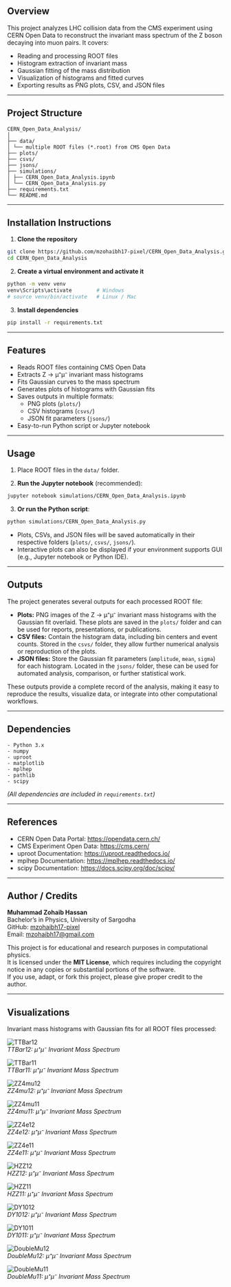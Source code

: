 
## Overview
This project analyzes LHC collision data from the CMS experiment using CERN Open Data to reconstruct the invariant mass spectrum of the Z boson decaying into muon pairs. It covers:

- Reading and processing ROOT files
- Histogram extraction of invariant mass
- Gaussian fitting of the mass distribution
- Visualization of histograms and fitted curves
- Exporting results as PNG plots, CSV, and JSON files

---

## Project Structure
```
CERN_Open_Data_Analysis/
│
├── data/
│ └── multiple ROOT files (*.root) from CMS Open Data
├── plots/
├── csvs/
├── jsons/
├── simulations/
│ ├── CERN_Open_Data_Analysis.ipynb
│ └── CERN_Open_Data_Analysis.py
├── requirements.txt
└── README.md
```

---

## Installation Instructions

1. **Clone the repository**
```bash
git clone https://github.com/mzohaibh17-pixel/CERN_Open_Data_Analysis.git
cd CERN_Open_Data_Analysis
```

2. **Create a virtual environment and activate it**
```bash
python -m venv venv
venv\Scripts\activate        # Windows
# source venv/bin/activate   # Linux / Mac
```

3. **Install dependencies**
```bash
pip install -r requirements.txt
```

---

## Features

- Reads ROOT files containing CMS Open Data
- Extracts Z → μ⁺μ⁻ invariant mass histograms
- Fits Gaussian curves to the mass spectrum
- Generates plots of histograms with Gaussian fits
- Saves outputs in multiple formats:
  - PNG plots (`plots/`)
  - CSV histograms (`csvs/`)
  - JSON fit parameters (`jsons/`)
- Easy-to-run Python script or Jupyter notebook

---

## Usage

1. Place ROOT files in the `data/` folder.

2. **Run the Jupyter notebook** (recommended):
```bash
jupyter notebook simulations/CERN_Open_Data_Analysis.ipynb
```
3. **Or run the Python script**:
```bash
python simulations/CERN_Open_Data_Analysis.py
```

- Plots, CSVs, and JSON files will be saved automatically in their respective folders (`plots/`, `csvs/`, `jsons/`).
- Interactive plots can also be displayed if your environment supports GUI (e.g., Jupyter notebook or Python IDE).

---

## Outputs

The project generates several outputs for each processed ROOT file:

- **Plots:** PNG images of the Z → μ⁺μ⁻ invariant mass histograms with the Gaussian fit overlaid. These plots are saved in the `plots/` folder and can be used for reports, presentations, or publications.  
- **CSV files:** Contain the histogram data, including bin centers and event counts. Stored in the `csvs/` folder, they allow further numerical analysis or reproduction of the plots.  
- **JSON files:** Store the Gaussian fit parameters (`amplitude`, `mean`, `sigma`) for each histogram. Located in the `jsons/` folder, these can be used for automated analysis, comparison, or further statistical work.

These outputs provide a complete record of the analysis, making it easy to reproduce the results, visualize data, or integrate into other computational workflows.

---

## Dependencies
```
- Python 3.x
- numpy
- uproot
- matplotlib
- mplhep
- pathlib
- scipy
```
*(All dependencies are included in `requirements.txt`)*

---

## References

- CERN Open Data Portal: https://opendata.cern.ch/
- CMS Experiment Open Data: https://cms.cern/
- uproot Documentation: https://uproot.readthedocs.io/
- mplhep Documentation: https://mplhep.readthedocs.io/
- scipy Documentation: https://docs.scipy.org/doc/scipy/

---

## Author / Credits

**Muhammad Zohaib Hassan**  
Bachelor’s in Physics, University of Sargodha  
GitHub: [mzohaibh17-pixel](https://github.com/mzohaibh17-pixel)  
Email: mzohaibh17@gmail.com  

This project is for educational and research purposes in computational physics.  
It is licensed under the **MIT License**, which requires including the copyright notice in any copies or substantial portions of the software.  
If you use, adapt, or fork this project, please give proper credit to the author.

---

## Visualizations

Invariant mass histograms with Gaussian fits for all ROOT files processed:

![TTBar12](plots/TTBar12_massZto2muon.png)  
*TTBar12: μ⁺μ⁻ Invariant Mass Spectrum*

![TTBar11](plots/TTBar11_massZto2muon.png)  
*TTBar11: μ⁺μ⁻ Invariant Mass Spectrum*

![ZZ4mu12](plots/ZZ4mu12_massZto2muon.png)  
*ZZ4mu12: μ⁺μ⁻ Invariant Mass Spectrum*

![ZZ4mu11](plots/ZZ4mu11_massZto2muon.png)  
*ZZ4mu11: μ⁺μ⁻ Invariant Mass Spectrum*

![ZZ4e12](plots/ZZ4e12_massZto2muon.png)  
*ZZ4e12: μ⁺μ⁻ Invariant Mass Spectrum*

![ZZ4e11](plots/ZZ4e11_massZto2muon.png)  
*ZZ4e11: μ⁺μ⁻ Invariant Mass Spectrum*

![HZZ12](plots/HZZ12_massZto2muon.png)  
*HZZ12: μ⁺μ⁻ Invariant Mass Spectrum*

![HZZ11](plots/HZZ11_massZto2muon.png)  
*HZZ11: μ⁺μ⁻ Invariant Mass Spectrum*

![DY1012](plots/DY1012_massZto2muon.png)  
*DY1012: μ⁺μ⁻ Invariant Mass Spectrum*

![DY1011](plots/DY1011_massZto2muon.png)  
*DY1011: μ⁺μ⁻ Invariant Mass Spectrum*

![DoubleMu12](plots/DoubleMu12_massZto2muon.png)  
*DoubleMu12: μ⁺μ⁻ Invariant Mass Spectrum*

![DoubleMu11](plots/DoubleMu11_massZto2muon.png)  
*DoubleMu11: μ⁺μ⁻ Invariant Mass Spectrum*

